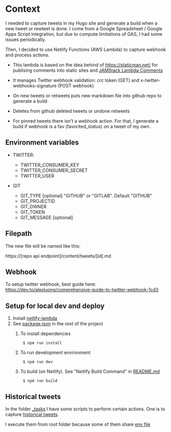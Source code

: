 # Context

I needed to capture tweets in my Hugo site and generate a build when a new tweet or rewteet is done. I come from a Google Spreadsheet / Google Apps Script integration, but due to compute limitations of GAS, I had some issues periodically. 

Then, I decided to use Netlify Functions (AWS Lambda) to capture webhook and process actions.

* This lambda is based on the idea behind of https://staticman.net/ for publising comments into static sites and [JAMStack Lambda Comments](https://github.com/davidayalas/jamstack-lambda-comments)

* It manages Twitter webhook validation: crc token (GET) and x-twitter-webhooks-signature (POST webhook)
* On new tweets or retweets puts new markdown file into github repo to generate a build
* Deletes from github deleted tweets or undone retweets 
* For pinned tweets there isn't a webhook action. For that, I generate a build if webhook is a fav (favorited_status) on a tweet of my own.

## Environment variables

* TWITTER:
    * TWITTER_CONSUMER_KEY
    * TWITTER_CONSUMER_SECRET
    * TWITTER_USER

* GIT
    * GIT_TYPE [optional] "GITHUB" or "GITLAB". Default "GITHUB"
    * GIT_PROJECTID
    * GIT_OWNER
    * GIT_TOKEN
    * GIT_MESSAGE [optional]

## Filepath

The new file will be named like this:

https://[repo api endpoint]/content/tweets/[id].md

## Webhook

To setup twitter webhook, best guide here: https://dev.to/alexluong/comprehensive-guide-to-twitter-webhook-1cd3

## Setup for local dev and deploy

1. Install [netlify-lambda](https://github.com/netlify/netlify-lambda)
1. See [package.json](../package.json) in the root of the project
    1. To install dependencies
        
            $ npm run install
    1. To run development environment
        
            $ npm run dev

    1. To build (on Netlify). See "Netlify Build Command" in [README.md](../README.md#netlify-build-command)

            $ npm run build 

## Historical tweets

In the folder [_tasks](../../../tree/master/_tasks) I have some scripts to perform certain actions. One is to capture [historical tweets](../_tasks/historical_tweets/index.js). 

I execute them from root folder because some of them share [env file](../.env)
